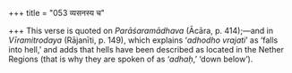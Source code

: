 +++
title = "053 व्यसनस्य च"

+++
This verse is quoted on *Parāśaramādhava* (Ācāra, p. 414);—and in
*Vīramitrodaya* (Rājanīti, p. 149), which explains ‘*adhodho vrajati*’
as ‘falls into hell,’ and adds that hells have been described as located
in the Nether Regions (that is why they are spoken of as ‘*adhaḥ*,’
‘down below’).


